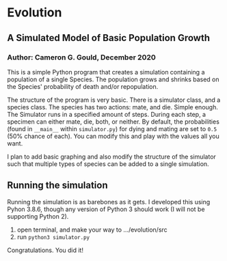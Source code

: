 # Evolution
## A Simulated Model of Basic Population Growth
### Author: Cameron G. Gould, December 2020
This is a simple Python program that creates a simulation containing a population of
a single Species. The population grows and shrinks based on the Species' probability of death and/or repopulation.

The structure of the program is very basic. There is a simulator class, and a species class. The species has two actions: mate, and die. Simple enough. The Simulator runs in a specified amount of steps. During each step, a specimen can either mate, die, both, or neither. By default, the probabilities (found in `__main__` within `simulator.py`) for dying and mating are set to `0.5` (50% chance of each). You can modify this and play with the values all you want.

I plan to add basic graphing and also modify the structure of the simulator such that multiple types of species can be added to a single simulation.

## Running the simulation
Running the simulation is as barebones as it gets. I developed this using Pyhon 3.8.6, though any version of Python 3 should work (I will not be supporting Python 2).

1. open terminal, and make your way to .../evolution/src
2. run `python3 simulator.py`

Congratulations. You did it! 